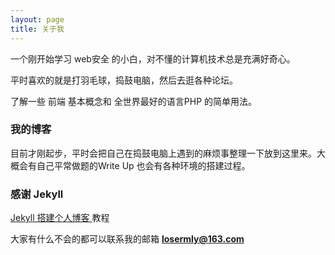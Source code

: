 ```yaml
---
layout: page
title: 关于我
---
```


一个刚开始学习 web安全 的小白，对不懂的计算机技术总是充满好奇心。
<p>
平时喜欢的就是打羽毛球，捣鼓电脑，然后去逛各种论坛。
<p>
了解一些 前端 基本概念和 全世界最好的语言PHP 的简单用法。

<p>

<h3> 我的博客 </h3>  

<p>

目前才刚起步，平时会把自己在捣鼓电脑上遇到的麻烦事整理一下放到这里来。大概会有自己平常做题的Write Up 也会有各种环境的搭建过程。

<p>

<h3> 感谢 Jekyll </h3>
<a href="/2016/10/jekyll_tutorials1/"> Jekyll 搭建个人博客 </a>
教程

<br/>

<p>

大家有什么不会的都可以联系我的邮箱 **losermly@163.com**
